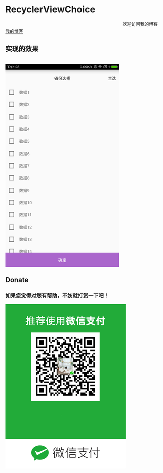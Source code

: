# RecyclerViewChoice
<marquee >欢迎访问我的博客</marquee>[我的博客](https://blog.csdn.net/qq_32895969)  
<h2>实现的效果</h2>
<br>
<img src="https://github.com/zylgithub/RecyclerViewChoice/blob/master/pic/shilitu.png" width = "360" height = "640" div align=center />
<h2>Donate</h2>
<h3>如果您觉得对您有帮助，不妨就打赏一下吧！</h3>
<img src="https://github.com/zylgithub/cover/blob/master/wx/weixin.jpg" width = "380" height = "520" div align=center />
